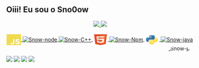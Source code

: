 ## Oiii! Eu sou o Sno0ow
<div align="center">
  <a href="https://github.com/Sno0ow">
  <img height="180em" src="https://github-readme-stats.vercel.app/api?username=Sno0ow&show_icons=true&theme=dark&include_all_commits=true&count_private=true"/>
  <img height="180em" src="https://github-readme-stats.vercel.app/api/top-langs/?username=Sno0ow&layout=compact&langs_count=7&theme=dark"/>
</div>
 <div style="display: inline_block"><br>
  <img align="center" alt="Snow-Js" height="30" width="40" src="https://raw.githubusercontent.com/devicons/devicon/master/icons/javascript/javascript-plain.svg">
  <img align="center" alt="Snow-node" height="30" width="40" src="https://cdn.jsdelivr.net/gh/devicons/devicon/icons/nodejs/nodejs-original.svg">
  <img align="center" alt="Snow-C++" height="30" width="40" src="https://cdn.jsdelivr.net/gh/devicons/devicon/icons/cplusplus/cplusplus-original.svg">
  <img align="center" alt="Snow-HTML" height="30" width="40" src="https://raw.githubusercontent.com/devicons/devicon/master/icons/html5/html5-original.svg">
  <img align="center" alt="Snow-Npm" height="30" width="40" src="https://cdn.jsdelivr.net/gh/devicons/devicon/icons/npm/npm-original-wordmark.svg">
  <img align="center" alt="Snow-Python" height="30" width="40" src="https://raw.githubusercontent.com/devicons/devicon/master/icons/python/python-original.svg">
  <img align="center" alt="Snow-java" height="30" width="40" src="https://cdn.jsdelivr.net/gh/devicons/devicon/icons/java/java-original.svg">
  <img align="right" alt="Snow-pic" height="150" style="border-radius:50px;" src="https://cdn.discordapp.com/attachments/835524025165807616/890949212156620860/79721271.png">
  </div>

 ##
 
 <div> 
  <a href="https://youtu.be/KqI0-O8WCy8" target="_blank"><img src="https://img.shields.io/badge/YouTube-FF0000?style=for-the-badge&logo=youtube&logoColor=white" target="_blank"></a>
  <a href="https://instagram.com/joaovitor31_" target="_blank"><img src="https://img.shields.io/badge/-Instagram-%23E4405F?style=for-the-badge&logo=instagram&logoColor=white" target="_blank"></a>
 	<a href="https://www.twitch.tv/sn0oow_" target="_blank"><img src="https://img.shields.io/badge/Twitch-9146FF?style=for-the-badge&logo=twitch&logoColor=white" target="_blank"></a>
 <a href="https://discord.gg/V33YwCTB2W" target="_blank"><img src="https://img.shields.io/badge/Discord-7289DA?style=for-the-badge&logo=discord&logoColor=white" target="_blank"></a>
  
  </div>
